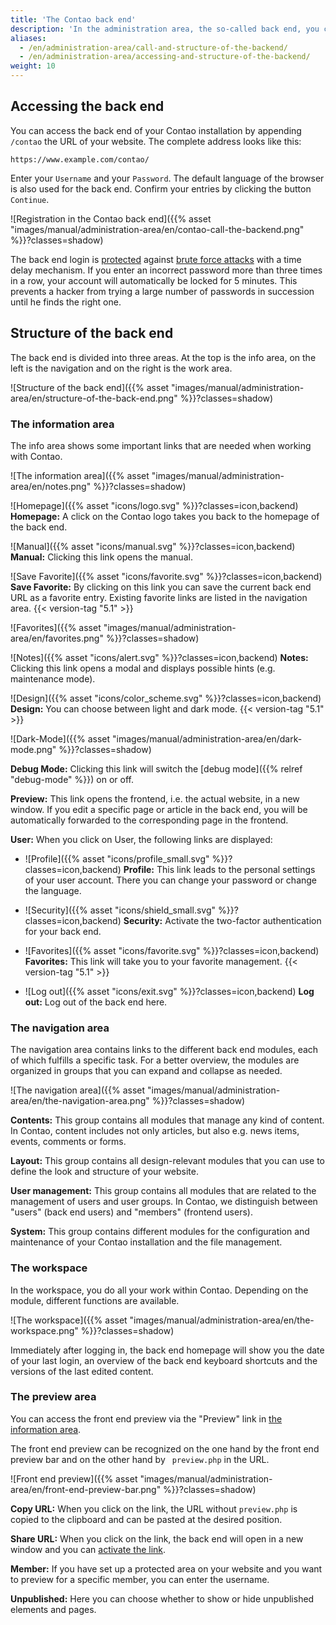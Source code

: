 ```yaml
---
title: 'The Contao back end'
description: 'In the administration area, the so-called back end, you can do all the work related to the administration of your website.'
aliases:
  - /en/administration-area/call-and-structure-of-the-backend/
  - /en/administration-area/accessing-and-structure-of-the-backend/
weight: 10
---
```


## Accessing the back end

You can access the back end of your Contao installation by appending `/contao` the URL of your website. The complete 
address looks like this:

`https://www.example.com/contao/`

Enter your `Username` and your `Password`. The default language of the browser is also used for the back end. Confirm 
your entries by clicking the button `Continue`.

![Registration in the Contao back end]({{% asset "images/manual/administration-area/en/contao-call-the-backend.png" %}}?classes=shadow)

The back end login is [protected](https://en.wikipedia.org/wiki/Brute-force_search) against [brute force attacks](https://en.wikipedia.org/wiki/Brute-force_attack) with a time delay mechanism. If you enter an 
incorrect password more than three times in a row, your account will automatically be locked for 5 minutes. This 
prevents a hacker from trying a large number of passwords in succession until he finds the right one.


## Structure of the back end

The back end is divided into three areas. At the top is the info area, on the left is the navigation and on the right is 
the work area.

![Structure of the back end]({{% asset "images/manual/administration-area/en/structure-of-the-back-end.png" %}}?classes=shadow)


### The information area

The info area shows some important links that are needed when working with Contao.

![The information area]({{% asset "images/manual/administration-area/en/notes.png" %}}?classes=shadow)

![Homepage]({{% asset "icons/logo.svg" %}}?classes=icon,backend) **Homepage:** A click on the Contao logo takes you 
back to the homepage of the back end.

![Manual]({{% asset "icons/manual.svg" %}}?classes=icon,backend) **Manual:** Clicking this link opens the manual.

![Save Favorite]({{% asset "icons/favorite.svg" %}}?classes=icon,backend)  **Save Favorite:** By clicking on this link 
you can save the current back end URL as a favorite entry. Existing favorite links are listed in the navigation area. 
{{< version-tag "5.1" >}}

![Favorites]({{% asset "images/manual/administration-area/en/favorites.png" %}}?classes=shadow)

![Notes]({{% asset "icons/alert.svg" %}}?classes=icon,backend) **Notes:** Clicking this link opens a modal and displays 
possible hints (e.g. maintenance mode).

![Design]({{% asset "icons/color_scheme.svg" %}}?classes=icon,backend)  **Design:** You can choose between light and 
dark mode. {{< version-tag "5.1" >}}

![Dark-Mode]({{% asset "images/manual/administration-area/en/dark-mode.png" %}}?classes=shadow)

**Debug Mode:** Clicking this link will switch the [debug mode]({{% relref "debug-mode" %}}) on or off.

**Preview:** This link opens the frontend, i.e. the actual website, in a new window. If you edit a specific page or 
article in the back end, you will be automatically forwarded to the corresponding page in the frontend.

**User:** When you click on User, the following links are displayed:

  + ![Profile]({{% asset "icons/profile_small.svg" %}}?classes=icon,backend) **Profile:** This link leads to the 
  personal settings of your user account. There you can change your password or change the language.

  + ![Security]({{% asset "icons/shield_small.svg" %}}?classes=icon,backend) **Security:** Activate the two-factor 
  authentication for your back end.

  + ![Favorites]({{% asset "icons/favorite.svg" %}}?classes=icon,backend) **Favorites:** This link will take you to 
  your favorite management. {{< version-tag "5.1" >}}

  + ![Log out]({{% asset "icons/exit.svg" %}}?classes=icon,backend) **Log out:** Log out of the back end here.

  
### The navigation area

The navigation area contains links to the different back end modules, each of which fulfills a specific task. For a 
better overview, the modules are organized in groups that you can expand and collapse as needed.

![The navigation area]({{% asset "images/manual/administration-area/en/the-navigation-area.png" %}}?classes=shadow)

**Contents:** This group contains all modules that manage any kind of content. In Contao, content includes not only 
articles, but also e.g. news items, events, comments or forms.

**Layout:** This group contains all design-relevant modules that you can use to define the look and structure of your 
website.

**User management:** This group contains all modules that are related to the management of users and user groups. In 
Contao, we distinguish between "users" (back end users) and "members" (frontend users).

**System:** This group contains different modules for the configuration and maintenance of your Contao installation and 
the file management.


### The workspace

In the workspace, you do all your work within Contao. Depending on the module, different functions are available.

![The workspace]({{% asset "images/manual/administration-area/en/the-workspace.png" %}}?classes=shadow)

Immediately after logging in, the back end homepage will show you the date of your last login, an overview of the back 
end keyboard shortcuts and the versions of the last edited content.


### The preview area

You can access the front end preview via the "Preview" link in [the information area](#the-information-area).

The front end preview can be recognized on the one hand by the front end preview bar and on the other hand by `
preview.php` in the URL.

![Front end preview]({{% asset "images/manual/administration-area/en/front-end-preview-bar.png" %}}?classes=shadow)

**Copy URL:** When you click on the link, the URL without `preview.php` is copied to the clipboard and can be pasted at 
the desired position.

**Share URL:** When you click on the link, the back end will open in a new window and you can [activate the link](../../system/preview-links/).

**Member:** If you have set up a protected area on your website and you want to preview for a specific
member, you can enter the username.

**Unpublished:** Here you can choose whether to show or hide unpublished elements and pages.